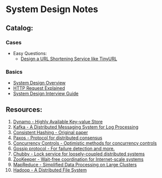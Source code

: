 # System Design Notes 

## Catalog:
### Cases
- Easy Questions:
  - [Design a URL Shortening Service like TinyURL](url_shortening_service.md)
### Basics
- [System Design Overview](fundamentals.md)
- [HTTP Request Explained](http_request.md)
- [System Design Interview Guide](interview_guide.md)

## Resources:
1.	[Dynamo - Highly Available Key-value Store](https://www.allthingsdistributed.com/files/amazon-dynamo-sosp2007.pdf)
2.	[Kafka - A Distributed Messaging System for Log Processing](https://notes.stephenholiday.com/Kafka.pdf)
3.	[Consistent Hashing - Original paper](https://dl.acm.org/doi/10.1145/258533.258660)
4.	[Paxos - Protocol for distributed consensus](https://www.microsoft.com/en-us/research/uploads/prod/2016/12/paxos-simple-Copy.pdf)
5.	[Concurrency Controls - Optimistic methods for concurrency controls](https://www.eecs.harvard.edu/~htk/publication/1981-tods-kung-robinson.pdf)
6.	[Gossip protocol - For failure detection and more.](http://highscalability.com/blog/2011/11/14/using-gossip-protocols-for-failure-detection-monitoring-mess.html)
7.	[Chubby - Lock service for loosely-coupled distributed systems](http://static.googleusercontent.com/media/research.google.com/en/us/archive/chubby-osdi06.pdf)
8.	[ZooKeeper - Wait-free coordination for Internet-scale systems](https://www.usenix.org/legacy/event/usenix10/tech/full_papers/Hunt.pdf)
9.	[MapReduce - Simplified Data Processing on Large Clusters](https://storageconference.us/2010/Papers/MSST/Shvachko.pdf)
10.	[Hadoop - A Distributed File System]()